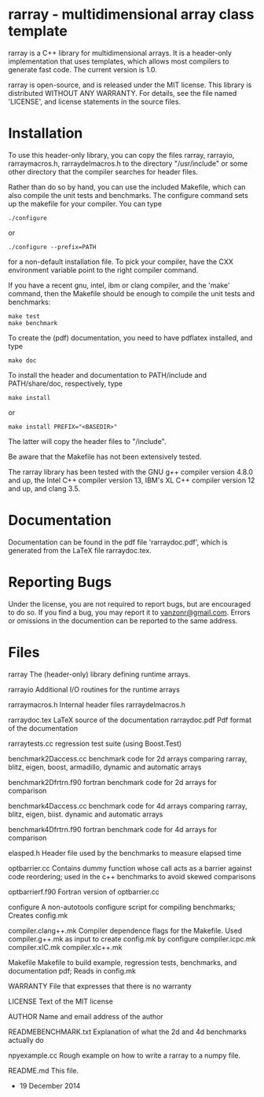 rarray - multidimensional array class template
==============================================

rarray is a C++ library for multidimensional arrays.  It is a
header-only implementation that uses templates, which allows most
compilers to generate fast code.  The current version is 1.0.

rarray is open-source, and is released under the MIT license. This
library is distributed WITHOUT ANY WARRANTY. For details, see the file
named 'LICENSE', and license statements in the source files.

Installation
============

To use this header-only library, you can copy the files rarray, rarrayio,
rarraymacros.h, rarraydelmacros.h to the directory "/usr/include" or
some other directory that the compiler searches for header files.

Rather than do so by hand, you can use the included Makefile, which
can also compile the unit tests and benchmarks.  The configure command
sets up the makefile for your compiler.  You can type

    ./configure

or

    ./configure --prefix=PATH

for a non-default installation file.  To pick your compiler, have the
CXX environment variable point to the right compiler command.

If you have a recent gnu, intel, ibm or clang compiler, and the 'make'
command, then the Makefile should be enough to compile the unit tests
and benchmarks:

    make test   
    make benchmark

To create the (pdf) documentation, you need to have pdflatex
installed, and type

    make doc

To install the header and documentation to PATH/include and
PATH/share/doc, respectively, type

    make install

or

    make install PREFIX="<BASEDIR>"

The latter will copy the header files to "<BASEDIR>/include".

Be aware that the Makefile has not been extensively tested.

The rarray library has been tested with the GNU g++ compiler version
4.8.0 and up, the Intel C++ compiler version 13, IBM's XL C++ compiler
version 12 and up, and clang 3.5.

Documentation
=============

Documentation can be found in the pdf file 'rarraydoc.pdf', which is
generated from the LaTeX file rarraydoc.tex.

Reporting Bugs
==============

Under the license, you are not required to report bugs, but are
encouraged to do so.  If you find a bug, you may report it to
vanzonr@gmail.com. Errors or omissions in the documention can be
reported to the same address.

Files
=====

rarray                 The (header-only) library defining runtime arrays.

rarrayio               Additional I/O routines for the runtime arrays

rarraymacros.h         Internal header files
rarraydelmacros.h

rarraydoc.tex          LaTeX source of the documentation
rarraydoc.pdf          Pdf format of the documentation

rarraytests.cc         regression test suite (using Boost.Test)

benchmark2Daccess.cc   benchmark code for 2d arrays comparing rarray,
                       blitz, eigen, boost, armadillo, dynamic and
                       automatic arrays

benchmark2Dfrtrn.f90   fortran benchmark code for 2d arrays for
                       comparison
 
benchmark4Daccess.cc   benchmark code for 4d arrays comparing rarray,
                       blitz, eigen, biist. dynamic and automatic
                       arrays

benchmark4Dfrtrn.f90   fortran benchmark code for 4d arrays for
                       comparison

elasped.h              Header file used by the benchmarks to measure
                       elapsed time

optbarrier.cc          Contains dummy function whose call acts as a 
                       barrier against code reordering; used in the
                       c++ benchmarks to avoid skewed comparisons

optbarrierf.f90        Fortran version of optbarrier.cc

configure              A non-autotools configure script for compiling 
                       benchmarks; Creates config.mk

compiler.clang++.mk    Compiler dependence flags for the Makefile. Used
compiler.g++.mk        as input to create config.mk by configure
compiler.icpc.mk
compiler.xlC.mk
compiler.xlc++.mk

Makefile               Makefile to build example, regression tests, 
                       benchmarks, and documentation pdf; Reads in config.mk

WARRANTY               File that expresses that there is no warranty

LICENSE                Text of the MIT license

AUTHOR                 Name and email address of the author

READMEBENCHMARK.txt    Explanation of what the 2d and 4d benchmarks
                       actually do

npyexample.cc          Rough example on how to write a rarray to a
                       numpy file.

README.md              This file.


- 19 December 2014
